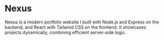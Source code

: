 # Nexus 
Nexus is a modern portfolio website I built with Node.js and Express on the backend, and React with Tailwind CSS on the frontend. It showcases projects dynamically, combining efficient server-side logic.

